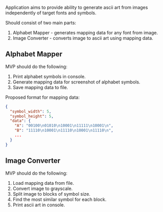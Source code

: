 Application aims to provide ability to generate ascii art from images independently of target fonts and symbols.

Should consist of two main parts:

1. Alphabet Mapper - generates mapping data for any font from image.
2. Image Converter - converts image to ascii art using mapping data.

## Alphabet Mapper

MVP should do the following:

1. Print alphabet symbols in console.
2. Generate mapping data for screenshot of alphabet symbols.
3. Save mapping data to file.

Proposed format for mapping data:

```json
{
  "symbol_width": 5,
  "symbol_height": 5,
  "data": {
    "A": "00100\n01010\n10001\n11111\n10001\n",
    "B": "11110\n10001\n11110\n10001\n11110\n",
    ...
  }
}
```

## Image Converter

MVP should do the following:

1. Load mapping data from file.
2. Convert image to grayscale.
3. Split image to blocks of symbol size.
4. Find the most similar symbol for each block.
5. Print ascii art in console.
